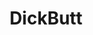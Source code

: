 ---
title: DickButt
crosslinks:
- HighQualityGifs
- gaming
- 3Dprinting
- magiceye
- videos
- gifs
- PinkVomitMonster
- ACK
- Simulated
---